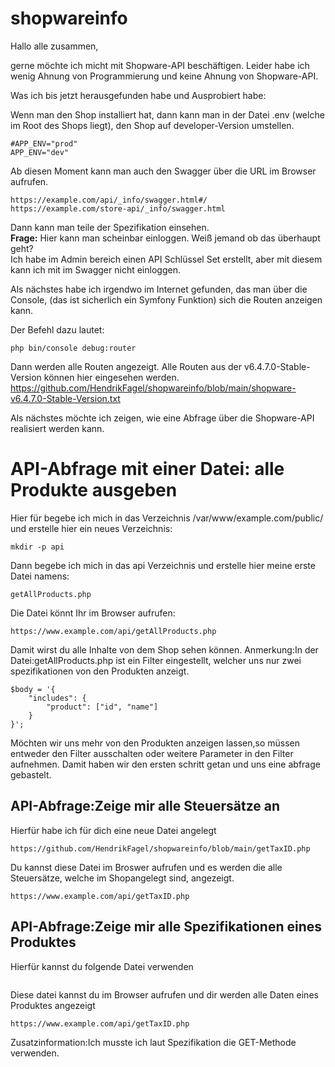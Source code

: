 # shopwareinfo
Hallo alle zusammen, <br>

gerne möchte ich micht mit Shopware-API beschäftigen. Leider habe ich wenig Ahnung von Programmierung und keine Ahnung von Shopware-API.

Was ich bis jetzt herausgefunden habe und Ausprobiert habe: 

Wenn man den Shop installiert hat, dann kann man in der Datei .env (welche im Root des Shops liegt), den Shop auf developer-Version umstellen. 
~~~
#APP_ENV="prod"
APP_ENV="dev"
~~~
Ab diesen Moment kann man auch den Swagger über die URL im Browser aufrufen. 
~~~
https://example.com/api/_info/swagger.html#/
https://example.com/store-api/_info/swagger.html
~~~

Dann kann man teile der Spezifikation einsehen. <br>
**Frage:** Hier kann man scheinbar einloggen. Weiß jemand ob das überhaupt geht? <br>
Ich habe im Admin bereich einen API Schlüssel Set erstellt, aber mit diesem kann ich mit im Swagger nicht einloggen. <br>

Als nächstes habe ich irgendwo im Internet gefunden, das man über die Console, (das ist sicherlich ein Symfony Funktion) sich die Routen anzeigen kann. 

Der Befehl dazu lautet: 
~~~
php bin/console debug:router
~~~

Dann werden alle Routen angezeigt. Alle Routen aus der v6.4.7.0-Stable-Version können hier eingesehen werden. <br>
https://github.com/HendrikFagel/shopwareinfo/blob/main/shopware-v6.4.7.0-Stable-Version.txt

Als nächstes möchte ich zeigen, wie eine Abfrage über die Shopware-API realisiert werden kann.

# API-Abfrage mit einer Datei: alle Produkte ausgeben
Hier für begebe ich mich in das Verzeichnis /var/www/example.com/public/ und erstelle hier ein neues Verzeichnis:<br>
~~~
mkdir -p api
~~~
Dann begebe ich mich in das api Verzeichnis und erstelle hier meine erste Datei namens: 
~~~
getAllProducts.php
~~~
Die Datei könnt Ihr im Browser aufrufen: 
~~~
https://www.example.com/api/getAllProducts.php
~~~
Damit wirst du alle Inhalte von dem Shop sehen können. 
Anmerkung:In der Datei:getAllProducts.php ist ein Filter eingestellt, welcher uns nur zwei spezifikationen von den Produkten anzeigt. 
~~~
$body = '{
    "includes": {
        "product": ["id", "name"]
    }
}';
~~~
Möchten wir uns mehr von den Produkten anzeigen lassen,so müssen entweder den Filter ausschalten oder weitere Parameter in den Filter aufnehmen.
Damit haben wir den ersten schritt getan und uns eine abfrage gebastelt.
## API-Abfrage:Zeige mir alle Ѕteuersätze an
Hierfür habe ich für dich eine neue Datei angelegt<br>
~~~
https://github.com/HendrikFagel/shopwareinfo/blob/main/getTaxID.php
~~~
Du kannst diese Datei im Broswer aufrufen und es werden die alle Steuersätze, welche im Shopangelegt sind, angezeigt.
~~~
https://www.example.com/api/getTaxID.php
~~~
## API-Abfrage:Zeige mir alle Spezifikationen eines Produktes
Hierfür kannst du folgende Datei verwenden
~~~

~~~
Diese datei kannst du im Browser aufrufen und dir werden alle Daten eines Produktes angezeigt
~~~
https://www.example.com/api/getTaxID.php
~~~
Zusatzinformation:Ich musste ich laut Spezifikation die GET-Methode verwenden. 




